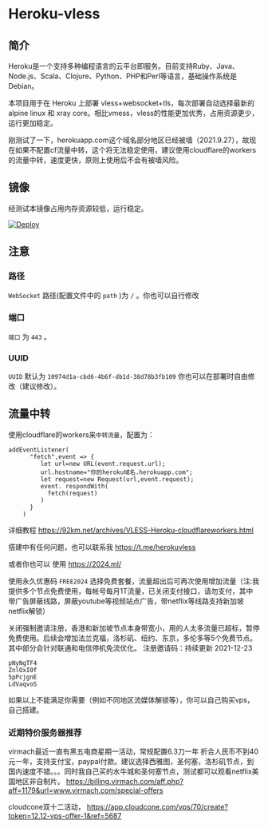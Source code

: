 # Heroku-vless

## 简介
Heroku是一个支持多种编程语言的云平台即服务。目前支持Ruby、Java、Node.js、Scala、Clojure、Python、PHP和Perl等语言，基础操作系统是Debian。

本项目用于在 Heroku 上部署 vless+websocket+tls，每次部署自动选择最新的 alpine linux 和 xray core。相比vmess，vless的性能更加优秀，占用资源更少，运行更加稳定。

刚测试了一下，herokuapp.com这个域名部分地区已经被墙（2021.9.27），故现在如果不配置cf流量中转，这个将无法稳定使用，建议使用cloudflare的workers的流量中转，速度更快，原则上使用后不会有被墙风险。

## 镜像

经测试本镜像占用内存资源较低，运行稳定。

[![Deploy](https://www.herokucdn.com/deploy/button.png)](https://dashboard.heroku.com/new?template=https%3A%2F%2Fgithub.com%2Frptec%2Fheroku-vless)

## 注意

### 路径

`WebSocket` 路径(配置文件中的 `path` )为 `/` 。你也可以自行修改

### 端口

`端口` 为 `443` 。 


### UUID

`UUID` 默认为 `10974d1a-cbd6-4b6f-db1d-38d78b3fb109` 你也可以在部署时自由修改（建议修改）。

## 流量中转

使用cloudflare的workers来`中转流量`，配置为： 

```
addEventListener(
      "fetch",event => {
         let url=new URL(event.request.url);
         url.hostname="你的heroku域名.herokuapp.com";
         let request=new Request(url,event.request);
         event. respondWith(
           fetch(request)
         )
      }
    ) 
```


详细教程
https://92km.net/archives/VLESS-Heroku-cloudflareworkers.html

搭建中有任何问题，也可以联系我 https://t.me/herokuvless




或者你也可以 使用 https://2024.ml/ 

使用永久优惠码 `FREE2024` 选择免费套餐，流量超出后可再次使用增加流量（注:我提供多个节点免费使用，每帐号每月1T流量，已关闭支付接口，请勿支付，其中带广告屏蔽线路，屏蔽youtube等视频站点广告，带netflix等线路支持新加坡netflix解锁）

关闭强制邀请注册，香港和新加坡节点本身带宽小，用的人太多流量已超标，暂停免费使用。后续会增加法兰克福，洛杉矶、纽约、东京，多伦多等5个免费节点。其中部分会针对联通和电信停机免流优化。
注册邀请码：持续更新 2021-12-23

```
pNyNgTF4
ZnlOxI0f
5pPcjgnE
LdVaqvoS
```

如果以上不能满足你需要（例如不同地区流媒体解锁等），你可以自己购买vps，自己搭建。
### 近期特价服务器推荐
virmach最近一直有黑五电商星期一活动，常规配置6.3刀一年 折合人民币不到40元一年，支持支付宝，paypal付款。建议选择西雅图，圣何塞，洛杉矶节点，到国内速度不错。。。同时我自己买的水牛城和圣何塞节点，测试都可以观看netflix美国地区非自制片。
https://billing.virmach.com/aff.php?aff=1179&url=www.virmach.com/special-offers

cloudcone双十二活动，
https://app.cloudcone.com/vps/70/create?token=12.12-vps-offer-1&ref=5687


